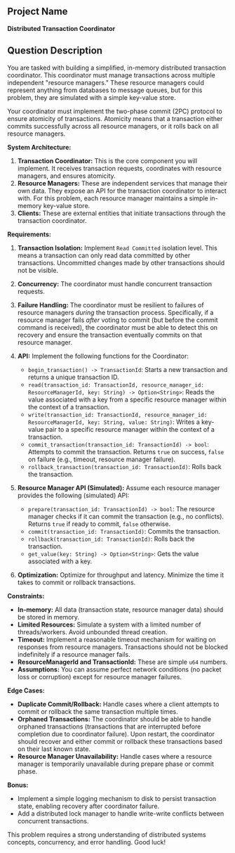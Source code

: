 ## Project Name

**Distributed Transaction Coordinator**

## Question Description

You are tasked with building a simplified, in-memory distributed transaction coordinator. This coordinator must manage transactions across multiple independent "resource managers." These resource managers could represent anything from databases to message queues, but for this problem, they are simulated with a simple key-value store.

Your coordinator must implement the two-phase commit (2PC) protocol to ensure atomicity of transactions. Atomicity means that a transaction either commits successfully across all resource managers, or it rolls back on all resource managers.

**System Architecture:**

1.  **Transaction Coordinator:** This is the core component you will implement. It receives transaction requests, coordinates with resource managers, and ensures atomicity.
2.  **Resource Managers:** These are independent services that manage their own data. They expose an API for the transaction coordinator to interact with. For this problem, each resource manager maintains a simple in-memory key-value store.
3.  **Clients:** These are external entities that initiate transactions through the transaction coordinator.

**Requirements:**

1.  **Transaction Isolation:**  Implement `Read Committed` isolation level. This means a transaction can only read data committed by other transactions. Uncommitted changes made by other transactions should not be visible.

2.  **Concurrency:**  The coordinator must handle concurrent transaction requests.

3.  **Failure Handling:**  The coordinator must be resilient to failures of resource managers *during* the transaction process.  Specifically, if a resource manager fails *after* voting to commit (but before the commit command is received), the coordinator must be able to detect this on recovery and ensure the transaction eventually commits on that resource manager.

4.  **API:**  Implement the following functions for the Coordinator:

    *   `begin_transaction() -> TransactionId`: Starts a new transaction and returns a unique transaction ID.
    *   `read(transaction_id: TransactionId, resource_manager_id: ResourceManagerId, key: String) -> Option<String>`: Reads the value associated with a key from a specific resource manager within the context of a transaction.
    *   `write(transaction_id: TransactionId, resource_manager_id: ResourceManagerId, key: String, value: String)`: Writes a key-value pair to a specific resource manager within the context of a transaction.
    *   `commit_transaction(transaction_id: TransactionId) -> bool`: Attempts to commit the transaction. Returns `true` on success, `false` on failure (e.g., timeout, resource manager failure).
    *   `rollback_transaction(transaction_id: TransactionId)`: Rolls back the transaction.

5.  **Resource Manager API (Simulated):** Assume each resource manager provides the following (simulated) API:

    *   `prepare(transaction_id: TransactionId) -> bool`:  The resource manager checks if it can commit the transaction (e.g., no conflicts). Returns `true` if ready to commit, `false` otherwise.
    *   `commit(transaction_id: TransactionId)`:  Commits the transaction.
    *   `rollback(transaction_id: TransactionId)`:  Rolls back the transaction.
    *   `get_value(key: String) -> Option<String>`:  Gets the value associated with a key.

6.  **Optimization:**  Optimize for throughput and latency.  Minimize the time it takes to commit or rollback transactions.

**Constraints:**

*   **In-memory:**  All data (transaction state, resource manager data) should be stored in memory.
*   **Limited Resources:**  Simulate a system with a limited number of threads/workers.  Avoid unbounded thread creation.
*   **Timeout:**  Implement a reasonable timeout mechanism for waiting on responses from resource managers.  Transactions should not be blocked indefinitely if a resource manager fails.
*   **ResourceManagerId and TransactionId:** These are simple `u64` numbers.
*   **Assumptions:** You can assume perfect network conditions (no packet loss or corruption) except for resource manager failures.

**Edge Cases:**

*   **Duplicate Commit/Rollback:**  Handle cases where a client attempts to commit or rollback the same transaction multiple times.
*   **Orphaned Transactions:**  The coordinator should be able to handle orphaned transactions (transactions that are interrupted before completion due to coordinator failure).  Upon restart, the coordinator should recover and either commit or rollback these transactions based on their last known state.
*   **Resource Manager Unavailability:** Handle cases where a resource manager is temporarily unavailable during prepare phase or commit phase.

**Bonus:**

*   Implement a simple logging mechanism to disk to persist transaction state, enabling recovery after coordinator failure.
*   Add a distributed lock manager to handle write-write conflicts between concurrent transactions.

This problem requires a strong understanding of distributed systems concepts, concurrency, and error handling.  Good luck!
